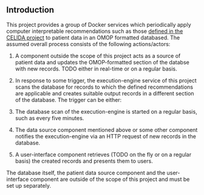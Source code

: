 ## Introduction

This project provides a group of Docker services which periodically apply computer interpretable recommendations such as those [defined in the CELIDA project](https://github.com/CODEX-CEDLIA/celida-recommendations) to patient data in an OMOP formatted databased.  The assumed overall process consists of the following actions/actors:

1. A component outside the scope of this project acts as a source of patient data and updates the OMOP-formatted section of the databse with new records. TODO either in real-time or on a regular basis.

2. In response to some trigger, the execution-engine service of this project scans the database for records to which the defined recommendations are applicable and creates suitable output records in a different section of the database. The trigger can be either:
   
  1. The database scan of the execution-engine is started on a regular basis, such as every five minutes.
     
  2. The data source component mentioned above or some other component notifies the execution-engine via an HTTP request of new records in the database.

3. A user-interface component retrieves (TODO on the fly or on a regular basis) the created records and presents them to users.

The database itself, the patient data source component and the user-interface component are outside of the scope of this project and must be set up separately.
